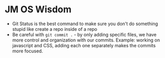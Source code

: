# JM OS Wisdom

- Git Status is the best command to make sure you don't do something stupid like create a repo inside of a repo
- Be careful with `git commit .` - by only adding specific files, we have more control and 
  organization with our commits. Example: working on javascript and CSS, adding each one 
  separately makes the commits more focused.
